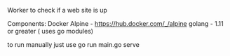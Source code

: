 Worker to check if a web site is up


Components:
Docker
Alpine -  https://hub.docker.com/_/alpine
golang - 1.11 or greater ( uses go modules)


to run manually just use 
go run main.go serve


